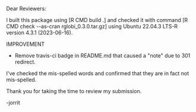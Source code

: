 Dear Reviewers:

I built this package using [R CMD build .] and checked it with command [R CMD check --as-cran rglobi_0.3.0.tar.gz] using Ubuntu 22.04.3 LTS-R version 4.3.1 (2023-06-16). 

IMPROVEMENT
 * Remove travis-ci badge in README.md that caused a "note" due to 301 redirect.

I've checked the mis-spelled words and confirmed that they are in fact not mis-spelled. 

Thank you for taking the time to review my submission.

-jorrit
